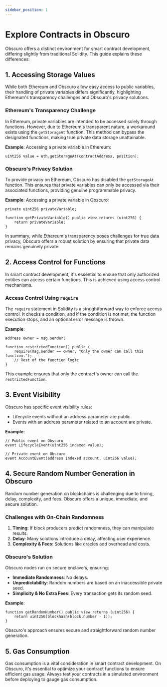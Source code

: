 ```yaml
---
sidebar_position: 1
---
```

# Explore Contracts in Obscuro

Obscuro offers a distinct environment for smart contract development, differing slightly from traditional Solidity. This guide explains these differences:

## 1. Accessing Storage Values

While both Ethereum and Obscuro allow easy access to public variables, their handling of private variables differs significantly, highlighting Ethereum's transparency challenges and Obscuro's privacy solutions.

### Ethereum's Transparency Challenge

In Ethereum, private variables are intended to be accessed solely through functions. However, due to Ethereum's transparent nature, a workaround exists using the `getStorageAt` function. This method can bypass the designated functions, making true private data storage unattainable.

**Example**:
Accessing a private variable in Ethereum:
```solidity
uint256 value = eth.getStorageAt(contractAddress, position);
```

### Obscuro's Privacy Solution

To provide privacy on Ethereum, Obscuro has disabled the `getStorageAt` function. This ensures that private variables can only be accessed via their associated functions, providing genuine programmable privacy.

**Example**:
Accessing a private variable in Obscuro:
```solidity
private uint256 privateVariable;

function getPrivateVariable() public view returns (uint256) {
    return privateVariable;
}
```

In summary, while Ethereum's transparency poses challenges for true data privacy, Obscuro offers a robust solution by ensuring that private data remains genuinely private.

## 2. Access Control for Functions

In smart contract development, it's essential to ensure that only authorized entities can access certain functions. This is achieved using access control mechanisms.

### Access Control Using `require`

The `require` statement in Solidity is a straightforward way to enforce access control. It checks a condition, and if the condition is not met, the function execution stops, and an optional error message is thrown.

**Example**:
```solidity
address owner = msg.sender;

function restrictedFunction() public {
    require(msg.sender == owner, "Only the owner can call this function.");
    // Rest of the function logic
}
```

This example ensures that only the contract's owner can call the `restrictedFunction`.

## 3. Event Visibility

Obscuro has specific event visibility rules:

- Lifecycle events without an address parameter are public.
- Events with an address parameter related to an account are private.

**Example**:
```solidity
// Public event on Obscuro
event LifecycleEvent(uint256 indexed value);

// Private event on Obscuro
event AccountEvent(address indexed account, uint256 value);
```

## 4. Secure Random Number Generation in Obscuro

Random number generation on blockchains is challenging due to timing, delay, complexity, and fees. Obscuro offers a unique, immediate, and secure solution.

### Challenges with On-Chain Randomness

1. **Timing**: If block producers predict randomness, they can manipulate results.
2. **Delay**: Many solutions introduce a delay, affecting user experience.
3. **Complexity & Fees**: Solutions like oracles add overhead and costs.

### Obscuro's Solution  

Obscuro nodes run on secure enclave's, ensuring:

- **Immediate Randomness**: No delays.
- **Unpredictability**: Random numbers are based on an inaccessible private seed.
- **Simplicity & No Extra Fees**: Every transaction gets its random seed.

**Example**:
```solidity
function getRandomNumber() public view returns (uint256) {
    return uint256(blockhash(block.number - 1));
}
```

Obscuro's approach ensures secure and straightforward random number generation.

## 5. Gas Consumption

Gas consumption is a vital consideration in smart contract development. On Obscuro, it's essential to optimize your contract functions to ensure efficient gas usage. Always test your contracts in a simulated environment before deploying to gauge gas consumption.
